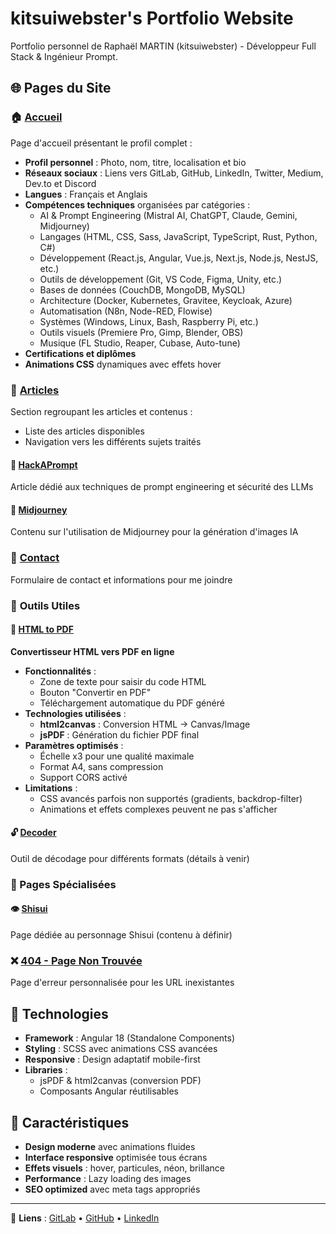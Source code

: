 # kitsuiwebster's Portfolio Website

Portfolio personnel de Raphaël MARTIN (kitsuiwebster) - Développeur Full Stack & Ingénieur Prompt.

## 🌐 Pages du Site

### 🏠 [**Accueil**](/) 
Page d'accueil présentant le profil complet :
- **Profil personnel** : Photo, nom, titre, localisation et bio
- **Réseaux sociaux** : Liens vers GitLab, GitHub, LinkedIn, Twitter, Medium, Dev.to et Discord
- **Langues** : Français et Anglais
- **Compétences techniques** organisées par catégories :
  - AI & Prompt Engineering (Mistral AI, ChatGPT, Claude, Gemini, Midjourney)
  - Langages (HTML, CSS, Sass, JavaScript, TypeScript, Rust, Python, C#)
  - Développement (React.js, Angular, Vue.js, Next.js, Node.js, NestJS, etc.)
  - Outils de développement (Git, VS Code, Figma, Unity, etc.)
  - Bases de données (CouchDB, MongoDB, MySQL)
  - Architecture (Docker, Kubernetes, Gravitee, Keycloak, Azure)
  - Automatisation (N8n, Node-RED, Flowise)
  - Systèmes (Windows, Linux, Bash, Raspberry Pi, etc.)
  - Outils visuels (Premiere Pro, Gimp, Blender, OBS)
  - Musique (FL Studio, Reaper, Cubase, Auto-tune)
- **Certifications et diplômes**
- **Animations CSS** dynamiques avec effets hover

### 📝 [**Articles**](/articles)
Section regroupant les articles et contenus :
- Liste des articles disponibles
- Navigation vers les différents sujets traités

#### 🎯 [**HackAPrompt**](/hackaprompt)
Article dédié aux techniques de prompt engineering et sécurité des LLMs

#### 🎨 [**Midjourney**](/midjourney) 
Contenu sur l'utilisation de Midjourney pour la génération d'images IA

### 📧 [**Contact**](/contact)
Formulaire de contact et informations pour me joindre

### 🔧 **Outils Utiles**

#### 📄 [**HTML to PDF**](/html-to-pdf)
**Convertisseur HTML vers PDF en ligne**
- **Fonctionnalités** :
  - Zone de texte pour saisir du code HTML
  - Bouton "Convertir en PDF" 
  - Téléchargement automatique du PDF généré
- **Technologies utilisées** :
  - **html2canvas** : Conversion HTML → Canvas/Image
  - **jsPDF** : Génération du fichier PDF final
- **Paramètres optimisés** :
  - Échelle x3 pour une qualité maximale
  - Format A4, sans compression
  - Support CORS activé
- **Limitations** :
  - CSS avancés parfois non supportés (gradients, backdrop-filter)
  - Animations et effets complexes peuvent ne pas s'afficher

#### 🔓 [**Decoder**](/decoder)
Outil de décodage pour différents formats (détails à venir)

### 🎯 Pages Spécialisées

#### 👁️ [**Shisui**](/shisui)
Page dédiée au personnage Shisui (contenu à définir)

### ❌ [**404 - Page Non Trouvée**](/notfound)
Page d'erreur personnalisée pour les URL inexistantes

## 🚀 Technologies

- **Framework** : Angular 18 (Standalone Components)
- **Styling** : SCSS avec animations CSS avancées
- **Responsive** : Design adaptatif mobile-first
- **Libraries** : 
  - jsPDF & html2canvas (conversion PDF)
  - Composants Angular réutilisables

## 🎨 Caractéristiques

- **Design moderne** avec animations fluides
- **Interface responsive** optimisée tous écrans
- **Effets visuels** : hover, particules, néon, brillance
- **Performance** : Lazy loading des images
- **SEO optimized** avec meta tags appropriés

---

🔗 **Liens** : [GitLab](https://gitlab.com/kitsuiwebster) • [GitHub](https://github.com/kitsuiwebster) • [LinkedIn](https://www.linkedin.com/in/kitsuiwebster) 
